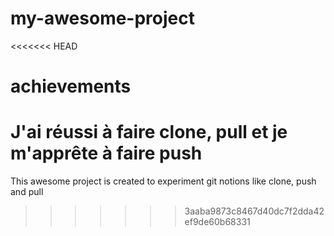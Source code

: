 # my-awesome-project
<<<<<<< HEAD
# achievements
J'ai réussi à faire clone, pull et je m'apprête à faire push
=======
This awesome project is created to experiment git notions like clone, push and pull
>>>>>>> 3aaba9873c8467d40dc7f2dda42ef9de60b68331
